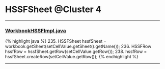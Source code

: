 # HSSFSheet @Cluster 4

***

### [WorkbookHSSFImpl.java](https://searchcode.com/codesearch/view/72854626/)
{% highlight java %}
235. HSSFSheet hssfSheet = workbook.getSheet(setCellValue.getSheet().getName());
236. HSSFRow hssfRow = hssfSheet.getRow(setCellValue.getRow());
238.     hssfRow = hssfSheet.createRow(setCellValue.getRow());
{% endhighlight %}

***

